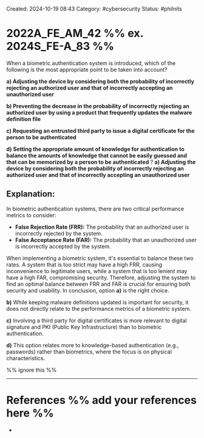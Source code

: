 Created: 2024-10-19 08:43
Category: #cybersecurity
Status: #philnits


# 2022A_FE_AM_42 %% ex. 2024S_FE-A_83 %%

When a biometric authentication system is introduced, which of the following is the most appropriate point to be taken into account?

**a) Adjusting the device by considering both the probability of incorrectly rejecting an authorized user and that of incorrectly accepting an unauthorized user**

**b) Preventing the decrease in the probability of incorrectly rejecting an authorized user by using a product that frequently updates the malware definition file**

**c) Requesting an entrusted third party to issue a digital certificate for the person to be authenticated**

**d) Setting the appropriate amount of knowledge for authentication to balance the amounts of knowledge that cannot be easily guessed and that can be memorized by a person to be authenticated**
?
**a) Adjusting the device by considering both the probability of incorrectly rejecting an authorized user and that of incorrectly accepting an unauthorized user**

## **Explanation:**

In biometric authentication systems, there are two critical performance metrics to consider:

- **False Rejection Rate (FRR):** The probability that an authorized user is incorrectly rejected by the system.
- **False Acceptance Rate (FAR):** The probability that an unauthorized user is incorrectly accepted by the system.

When implementing a biometric system, it's essential to balance these two rates. A system that is too strict may have a high FRR, causing inconvenience to legitimate users, while a system that is too lenient may have a high FAR, compromising security. Therefore, adjusting the system to find an optimal balance between FRR and FAR is crucial for ensuring both security and usability. In conclusion, option **a)** is the right choice.

**b)** While keeping malware definitions updated is important for security, it does not directly relate to the performance metrics of a biometric system.

**c)** Involving a third party for digital certificates is more relevant to digital signature and PKI (Public Key Infrastructure) than to biometric authentication.

**d)** This option relates more to knowledge-based authentication (e.g., passwords) rather than biometrics, where the focus is on physical characteristics.






%% ignore this %%
<!--SR:!2025-09-24,165,310-->
---









# References %% add your references here %%
- 